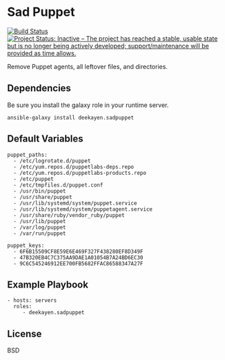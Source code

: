Sad Puppet
==========

[![Build Status](https://travis-ci.org/deekayen/ansible-role-sadpuppet.svg?branch=master)](https://travis-ci.org/deekayen/ansible-role-sadpuppet) [![Project Status: Inactive – The project has reached a stable, usable state but is no longer being actively developed; support/maintenance will be provided as time allows.](https://www.repostatus.org/badges/latest/inactive.svg)](https://www.repostatus.org/#inactive)

Remove Puppet agents, all leftover files, and directories.

Dependencies
------------

Be sure you install the galaxy role in your runtime server.

```
ansible-galaxy install deekayen.sadpuppet
```

Default Variables
-----------------

    puppet_paths:
      - /etc/logrotate.d/puppet
      - /etc/yum.repos.d/puppetlabs-deps.repo
      - /etc/yum.repos.d/puppetlabs-products.repo
      - /etc/puppet
      - /etc/tmpfiles.d/puppet.conf
      - /usr/bin/puppet
      - /usr/share/puppet
      - /usr/lib/systemd/system/puppet.service
      - /usr/lib/systemd/system/puppetagent.service
      - /usr/share/ruby/vendor_ruby/puppet
      - /usr/lib/puppet
      - /var/log/puppet
      - /var/run/puppet

    puppet_keys:
      - 6F6B15509CF8E59E6E469F327F438280EF8D349F
      - 47B320EB4C7C375AA9DAE1A01054B7A24BD6EC30
      - 9C6C545246912EE700FB5682FFAC86588347A27F

Example Playbook
----------------

    - hosts: servers
      roles:
         - deekayen.sadpuppet

License
-------

BSD

